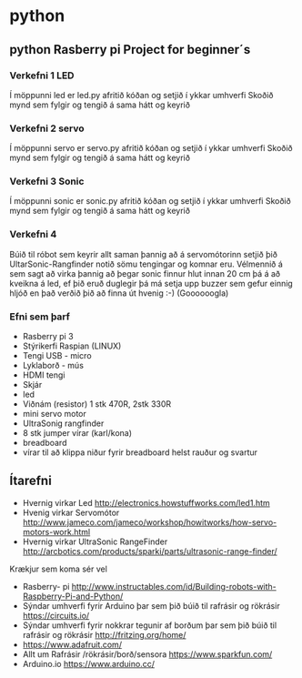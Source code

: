 # python
## python Rasberry pi Project for beginner´s
### Verkefni 1 LED
Í möppunni led er led.py afritið kóðan og setjið í ykkar umhverfi
Skoðið mynd sem fylgir og tengið á sama hátt og keyrið
### Verkefni 2 servo
Í möppunni servo er servo.py afritið kóðan og setjið í ykkar umhverfi
Skoðið mynd sem fylgir og tengið á sama hátt og keyrið
### Verkefni 3 Sonic
Í möppunni sonic er sonic.py afritið kóðan og setjið í ykkar umhverfi
Skoðið mynd sem fylgir og tengið á sama hátt og keyrið

### Verkefni 4
Búið til róbot sem keyrir allt saman þannig að á servomótorinn setjið þið UltarSonic-Rangfinder
notið sömu tengingar og komnar eru.  Vélmennið á sem sagt að virka þannig að þegar sonic finnur hlut innan 20 cm þá 
á að kveikna á led, ef þið eruð duglegir þá má setja upp buzzer sem gefur einnig hljóð en það verðið þið að finna út
hvenig :-) (Goooooogla)

### Efni sem þarf
* Rasberry pi 3
* Stýrikerfi Raspian (LINUX)
* Tengi USB - micro
* Lyklaborð - mús
* HDMI tengi
* Skjár
* led
* Viðnám (resistor) 1 stk 470R, 2stk 330R
* mini servo motor
* UltraSonig rangfinder
* 8 stk jumper vírar (karl/kona)
* breadboard
* vírar til að klippa niður fyrir breadboard helst rauður og svartur

## Ítarefni
* Hvernig virkar Led http://electronics.howstuffworks.com/led1.htm
* Hvenig virkar Servomótor http://www.jameco.com/jameco/workshop/howitworks/how-servo-motors-work.html
* Hvernig virkar UltraSonic RangeFinder http://arcbotics.com/products/sparki/parts/ultrasonic-range-finder/

Krækjur sem koma sér vel
* Rasberry- pi http://www.instructables.com/id/Building-robots-with-Raspberry-Pi-and-Python/
* Sýndar umhverfi fyrir Arduino þar sem þið búið til rafrásir og rökrásir https://circuits.io/
* Sýndar umhverfi fyrir nokkrar tegunir af borðum þar sem þið búið til rafrásir og rökrásir http://fritzing.org/home/
* https://www.adafruit.com/
* Allt um Rafrásir /rökrásir/borð/sensora https://www.sparkfun.com/
* Arduino.io https://www.arduino.cc/

